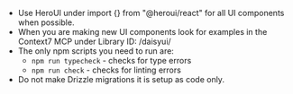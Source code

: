 - Use HeroUI under import {} from "@heroui/react" for all UI components when possible.
- When you are making new UI components look for examples in the Context7 MCP under Library ID: /daisyui/
- The only npm scripts you need to run are:
  - `npm run typecheck` - checks for type errors
  - `npm run check` - checks for linting errors
- Do not make Drizzle migrations it is setup as code only.
